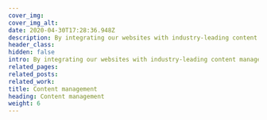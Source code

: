 ```yaml
---
cover_img: 
cover_img_alt:
date: 2020-04-30T17:28:36.948Z
description: By integrating our websites with industry-leading content management systems, we give our clients what they need to keep their website content up-to-date, without relying on our team.
header_class: 
hidden: false
intro: By integrating our websites with industry-leading content management systems, we give our clients what they need to keep their website content up-to-date, without relying on our team.
related_pages:
related_posts:
related_work:
title: Content management
heading: Content management
weight: 6
---
```

